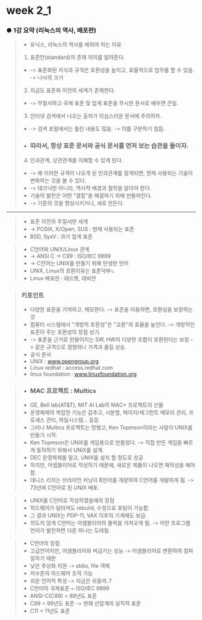 # week 2_1

### ● 1강 요약 (리눅스의 역사, 배포판)
> * 유닉스, 리눅스의 역사를 배워야 하는 이유
> 1. 표준안(standard)의 존재 의미를 알려준다.
> * -> 표준화된 지식과 규격은 호환성을 높이고, 효율적으로 업무를 할 수 있음. -> 나사의 크기
> 2. 지금도 표준화 이전의 세계가 존재한다.
> * -> 무질서하고 국제 표준 및 업계 표준을 무시한 문서로 배우면 큰일.
> 3. 인터넷 검색에서 나오는 출처가 의심스러운 문서에 주의하자.
> * -> 검색 포털에서는 틀린 내용도 많음. -> 이를 구분하기 힘듬.
> * ### 따라서, 항상 표준 문서와 공식 문서를 먼저 보는 습관을 들이자.
> 4. 인과관계, 상관관계를 이해할 수 있게 된다.
> * -> 왜 이러한 규격이 나오게 된 인과관계를 알게되면, 현재 사용되는 기술이 변화하는 것을 볼 수 있다.
> * -> 테크닉만 아니라, 역사적 배경과 철학을 알아야 한다.
> * 기술의 발전은 어떤 "결핍"을 해결하기 위해 만들어진다.
> * -> 기존의 것을 향상시키거나, 새로 만든다.
------------------------------------------------
> * 표준 이전의 무질서한 세계
> * -> POSIX, X/Open, SUS : 현재 사용되는 표준
> * BSD, SysV : 과거 업계 표준

> * C언어와 UNIX/Linux 관계
> * -> ANSI C -> C99 : ISO/IEC 9899
> * -> C언어는 UNIX를 만들기 위해 탄생한 언어
> * UNIX, Linux의 호환이유는 표준덕부ㄴ
> * Linux 배포판 : 레드헷, 데비안

> ### 키포인트
> * 다양한 표준을 기억하고, 메모한다. -> 표준을 이용하면, 호환성을 보장하는것
> * 컴퓨터 시스템에서 "개방적 호환성"은 "교환"의 효율을 높인다. -> 개방적인 표준이 주는 호환성의 장점 상기.
> * -> 표준을 근거로 만들어지는 SW, HW의 다양한 조합이 호환된다는 보장 -> 같은 규격으로 경쟁하니 가격과 품질 상승.
> * 공식 문서
> * UNIX : www.opengroup.org
> * Linux redhat : access.redhat.com
> * linux foundation : www.linuxfoundation.org

> * ### MAC 프로젝트 : Multics
> * GE, Bell lab(AT&T), MIT AI Lab의 MAC* 프로젝트의 산물
> * 운영체제의 복잡한 기능은 감추고, 시분할, 페이지/세그먼트 메모리 관리, 프로세스 관리, 파일시스템... 등등
> * 그러나 Multics 프로젝트는 망했고, Ken Topmson이라는 사람이 UNIX를 만들기 시작.
> * Ken Topmson은 UNIX를 게임용으로 만들었다. -> 직접 만든 게임을 빠르게 동작하기 위해서 UNIX를 설계.
> * DEC 운영체제를 밀고, UNIX를 설치 할 정도로 성공
> * 하지만, 어셈블리어로 작성하기 때문에, 새로운 제품이 나오면 재작성을 해야함.
> * 데니스 리치는 브라이언 커닝이 B언어를 개량하여 C언어를 개발하게 됨. -> 73년에 C언어로 된 UNIX 배포.

> * UNIX를 C언어로 작성하였을때의 장점
> * 하드웨어가 달라져도 rebuild, 수정으로 포팅이 가능함.
> * 그 결과 UNIX는 PDP-11, VAX 이후의 기계에도 보급.
> * 의도치 않게 C언어는 어셈블리어의 몰락을 가져오게 됨. -> 어떤 프로그램 언어가 발전하면 다른 하나는 도태됨.

> * C언어의 장점
> * 고급언어지만, 어셈블리어와 버금가는 성능 -> 어셈블리어로 변환하여 컴파일하기 때문
> * 낮은 추상화 지원 -> stdio, file 객체
> * 저수준의 하드웨어 조작 가능
> * 쉬운 언어적 특성 -> 지금은 쉬울까..?
> * C언어의 국제표준 = ISO/IEC 9899
> * ANSI-C(C89) = 89년도 표준
> * C99 = 99년도 표준 -> 현재 산업계의 실직적 표준
> * C11 = 11년도 표준
